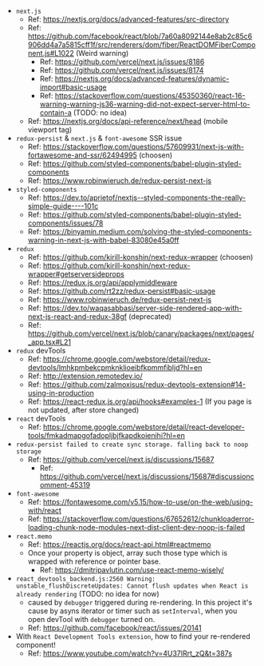 - `next.js`
  - Ref: https://nextjs.org/docs/advanced-features/src-directory
  - Ref: https://github.com/facebook/react/blob/7a60a8092144e8ab2c85c6906dd4a7a5815cff1f/src/renderers/dom/fiber/ReactDOMFiberComponent.js#L1022 (Weird warning)
    - Ref: https://github.com/vercel/next.js/issues/8186
    - Ref: https://github.com/vercel/next.js/issues/8174
    - Ref: https://nextjs.org/docs/advanced-features/dynamic-import#basic-usage
    - Ref: https://stackoverflow.com/questions/45350360/react-16-warning-warning-js36-warning-did-not-expect-server-html-to-contain-a (TODO: no idea)
  - Ref: https://nextjs.org/docs/api-reference/next/head (mobile viewport tag)
- `redux-persist` & `next.js` & `font-awesome` SSR issue
  - Ref: https://stackoverflow.com/questions/57609931/next-js-with-fortawesome-and-ssr/62494995 (choosen)
  - Ref: https://github.com/styled-components/babel-plugin-styled-components
  - Ref: https://www.robinwieruch.de/redux-persist-next-js  
- `styled-components`
  - Ref: https://dev.to/aprietof/nextjs--styled-components-the-really-simple-guide----101c
  - Ref: https://github.com/styled-components/babel-plugin-styled-components/issues/78
  - Ref: https://binyamin.medium.com/solving-the-styled-components-warning-in-next-js-with-babel-83080e45a0ff
- `redux`
  - Ref: https://github.com/kirill-konshin/next-redux-wrapper (choosen)
  - Ref: https://github.com/kirill-konshin/next-redux-wrapper#getserversideprops
  - Ref: https://redux.js.org/api/applymiddleware
  - Ref: https://github.com/rt2zz/redux-persist#basic-usage
  - Ref: https://www.robinwieruch.de/redux-persist-next-js
  - Ref: https://dev.to/waqasabbasi/server-side-rendered-app-with-next-js-react-and-redux-38gf (deprecated)
  - Ref: https://github.com/vercel/next.js/blob/canary/packages/next/pages/_app.tsx#L21
- `redux` devTools
  - Ref: https://chrome.google.com/webstore/detail/redux-devtools/lmhkpmbekcpmknklioeibfkpmmfibljd?hl=en
  - Ref: http://extension.remotedev.io/
  - Ref: https://github.com/zalmoxisus/redux-devtools-extension#14-using-in-production
  - Ref: https://react-redux.js.org/api/hooks#examples-1 (If you page is not updated, after store changed)
- `react` devTools
  - Ref: https://chrome.google.com/webstore/detail/react-developer-tools/fmkadmapgofadopljbjfkapdkoienihi?hl=en
- `redux-persist failed to create sync storage. falling back to noop storage`
  - Ref: https://github.com/vercel/next.js/discussions/15687
    - Ref: https://github.com/vercel/next.js/discussions/15687#discussioncomment-45319
- `font-awesome`
  - Ref: https://fontawesome.com/v5.15/how-to-use/on-the-web/using-with/react
  - Ref: https://stackoverflow.com/questions/67652612/chunkloaderror-loading-chunk-node-modules-next-dist-client-dev-noop-js-failed
- `react.memo`
  - Ref: https://reactjs.org/docs/react-api.html#reactmemo
  - Once your property is object, array such those type which is wrapped with reference or pointer base.
    - Ref: https://dmitripavlutin.com/use-react-memo-wisely/
- `react_devtools_backend.js:2560 Warning: unstable_flushDiscreteUpdates: Cannot flush updates when React is already rendering` (TODO: no idea for now)
  - caused by `debugger` triggered during re-rendering. In this project it's cause by asyns iterator or timer such as `setInterval`,
    when you open devTool with `debugger` turned on.
  - Ref: https://github.com/facebook/react/issues/20141
- With `React Development Tools extension`, how to find your re-rendered component!
  - Ref: https://www.youtube.com/watch?v=4U37IRrt_zQ&t=387s
